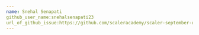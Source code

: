 ```yaml
---
name: Snehal Senapati
github_user_name:snehalsenapati23
url_of_github_issue:https://github.com/scaleracademy/scaler-september-open-source-challenge/issues/44
---
```

